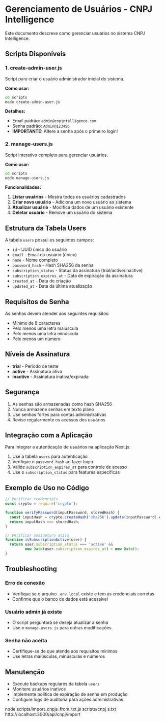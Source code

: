 # Gerenciamento de Usuários - CNPJ Intelligence

Este documento descreve como gerenciar usuários no sistema CNPJ Intelligence.

## Scripts Disponíveis

### 1. create-admin-user.js
Script para criar o usuário administrador inicial do sistema.

**Como usar:**
```bash
cd scripts
node create-admin-user.js
```

**Detalhes:**
- Email padrão: `admin@cnpjntelligence.com`
- Senha padrão: `Admin@123456`
- **IMPORTANTE:** Altere a senha após o primeiro login!

### 2. manage-users.js
Script interativo completo para gerenciar usuários.

**Como usar:**
```bash
cd scripts
node manage-users.js
```

**Funcionalidades:**
1. **Listar usuários** - Mostra todos os usuários cadastrados
2. **Criar novo usuário** - Adiciona um novo usuário ao sistema
3. **Atualizar usuário** - Modifica dados de um usuário existente
4. **Deletar usuário** - Remove um usuário do sistema

## Estrutura da Tabela Users

A tabela `users` possui os seguintes campos:

- `id` - UUID único do usuário
- `email` - Email do usuário (único)
- `name` - Nome completo
- `password_hash` - Hash SHA256 da senha
- `subscription_status` - Status da assinatura (trial/active/inactive)
- `subscription_expires_at` - Data de expiração da assinatura
- `created_at` - Data de criação
- `updated_at` - Data da última atualização

## Requisitos de Senha

As senhas devem atender aos seguintes requisitos:
- Mínimo de 8 caracteres
- Pelo menos uma letra maiúscula
- Pelo menos uma letra minúscula
- Pelo menos um número

## Níveis de Assinatura

- **trial** - Período de teste
- **active** - Assinatura ativa
- **inactive** - Assinatura inativa/expirada

## Segurança

1. As senhas são armazenadas como hash SHA256
2. Nunca armazene senhas em texto plano
3. Use senhas fortes para contas administrativas
4. Revise regularmente os acessos dos usuários

## Integração com a Aplicação

Para integrar a autenticação de usuários na aplicação Next.js:

1. Use a tabela `users` para autenticação
2. Verifique o `password_hash` ao fazer login
3. Valide `subscription_expires_at` para controle de acesso
4. Use o `subscription_status` para features específicas

## Exemplo de Uso no Código

```javascript
// Verificar credenciais
const crypto = require('crypto');

function verifyPassword(inputPassword, storedHash) {
  const inputHash = crypto.createHash('sha256').update(inputPassword).digest('hex');
  return inputHash === storedHash;
}

// Verificar assinatura ativa
function isSubscriptionActive(user) {
  return user.subscription_status === 'active' && 
         new Date(user.subscription_expires_at) > new Date();
}
```

## Troubleshooting

### Erro de conexão
- Verifique se o arquivo `.env.local` existe e tem as credenciais corretas
- Confirme que o banco de dados está acessível

### Usuário admin já existe
- O script perguntará se deseja atualizar a senha
- Use o `manage-users.js` para outras modificações

### Senha não aceita
- Certifique-se de que atende aos requisitos mínimos
- Use letras maiúsculas, minúsculas e números

## Manutenção

- Execute backups regulares da tabela `users`
- Monitore usuários inativos
- Implemente política de expiração de senha em produção
- Configure logs de auditoria para ações administrativas


node scripts/import_cnpjs_from_txt.js scripts/cnpj
s.txt http://localhost:3000/api/cnpj/import